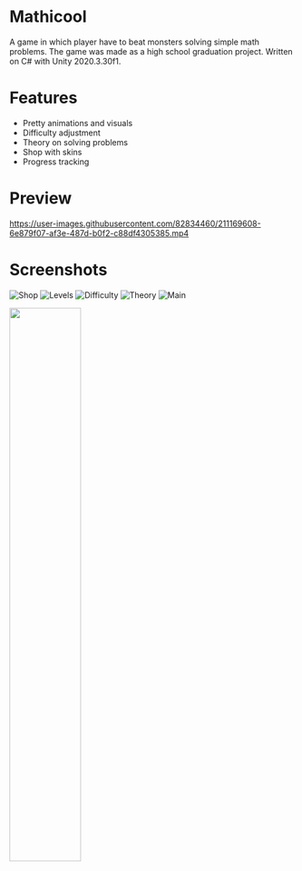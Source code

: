 # Mathicool
A game in which player have to beat monsters solving simple math problems. The game was made as a high school graduation project. Written on C# with Unity 2020.3.30f1.

# Features

+ Pretty animations and visuals
+ Difficulty adjustment
+ Theory on solving problems
+ Shop with skins
+ Progress tracking

# Preview

https://user-images.githubusercontent.com/82834460/211169608-6e879f07-af3e-487d-b0f2-c88df4305385.mp4

# Screenshots

![Shop](https://user-images.githubusercontent.com/82834460/211169655-977370d8-9c59-43eb-a8ef-7b92f2537521.png)
![Levels](https://user-images.githubusercontent.com/82834460/211169656-f12c38cd-78be-454e-934f-2459addfa514.png)
![Difficulty](https://user-images.githubusercontent.com/82834460/211169657-651c1975-2e93-42ef-8aad-cd196c988b5a.png)
![Theory](https://user-images.githubusercontent.com/82834460/211169658-3d9836f3-47a6-4bb7-8cd7-9b05cd299a05.png)
![Main](https://user-images.githubusercontent.com/82834460/211169696-43e0c5a2-617b-4db8-96dd-195d87d96e74.jpg)

<img src="https://i.imgur.com/ZWnhY9T.png](https://user-images.githubusercontent.com/82834460/211169696-43e0c5a2-617b-4db8-96dd-195d87d96e74.jpg" width=50% height=50%>

